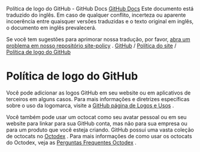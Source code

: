 Política de logo do GitHub - GitHub Docs
[GitHub Docs](/pt)
Este documento está traduzido do inglês. Em caso de qualquer conflito, incerteza ou aparente incoerência entre quaisquer versões traduzidas e o texto original em inglês, o documento em inglês prevalecerá.

Se você tem sugestões para aprimorar nossa tradução, por favor,
[abra um problema em nosso repositório site-policy](https://github.com/github/site-policy/issues)
.
[GitHub](/pt/github)
/
[Política do site](/pt/github/site-policy)
/
[Política de logo do GitHub](/pt/github/site-policy/github-logo-policy)

# Política de logo do GitHub

Você pode adicionar as logos GitHub em seu website ou em aplicativos de terceiros em alguns casos. Para mais informações e diretrizes específicas sobre o uso da logomarca, visite a
[GitHub página de Logos e Usos](https://github.com/logos)
.

Você também pode usar um octocat como seu avatar pessoal ou em seu website para linkar para sua GitHub conta, mas não para sua empresa ou para um produto que você esteja criando. GitHub possui uma vasta coleção de octocats no
[Octodex](https://octodex.github.com/)
. Para mais informações de como usar os octocats do Octodex, veja as
[Perguntas Frequentes Octodex](https://octodex.github.com/faq/)
.
